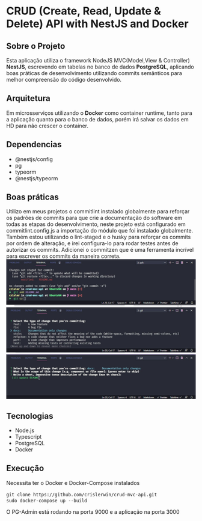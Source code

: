 # CRUD (Create, Read, Update & Delete) API with NestJS and Docker

## Sobre o Projeto

Esta aplicação utiliza o framework NodeJS MVC(Model,View & Controller) **NestJS**, escrevendo em
tabelas no banco de dados **PostgreSQL**, aplicando boas práticas de desenvolvimento utilizando commits semânticos para melhor compreensão do código desenvolvido.

## Arquitetura

Em microsserviços utilizando o **Docker** como container runtime, tanto para a aplicação quanto
para o banco de dados, porém irá salvar os dados em HD para não crescer o container.

## Dependencias

- @nestjs/config
- pg
- typeorm
- @nestjs/typeorm

## Boas práticas

Utilizo em meus projetos o commitlint instalado globalmente para reforçar os padrões de commits
para que crie a documentação do software em todas as etapas do desenvolvimento, neste projeto está configurado em commitlint.config.js a importação do módulo que foi instalado globalmente. Também estou utilizando o lint-staged e o husky para reforçar os commits por ordem de alteração, e irei configura-lo para rodar testes antes de autorizar os commits.
Adicionei o commitzen que é uma ferramenta incrível para escrever os commits da maneira correta.
<img src=".github/commit.jpg">
<img src=".github/commit1.jpg">
<img src=".github/commit2.jpg">

## Tecnologias

- Node.js
- Typescript
- PostgreSQL
- Docker

## Execução

Necessita ter o Docker e Docker-Compose instalados

```
git clone https://github.com/crislerwin/crud-mvc-api.git
sudo docker-compose up --build
```

O PG-Admin está rodando na porta 9000 e a aplicação na porta 3000

